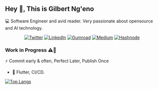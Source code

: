 ## Hey 👋, This is Gilbert Ng'eno
 <!-- Gilbert loves coding in Java, Kotlin and Go programming languages.  -->
 💻  Software Engineer and avid reader. Very passionate about opensource and AI technology. 

<div align="center">

[![Twitter](https://img.shields.io/badge/Twitter-000000?style=for-the-badge&logo=twitter&logoColor=white)](https://twitter.com/gilbert4_real)
[![LinkedIn](https://img.shields.io/badge/LinkedIn-000000?style=for-the-badge&logo=linkedin&logoColor=white)](https://www.linkedin.com/in/gilbert-ng-eno-b4290b143/)
[![Gumroad](https://img.shields.io/badge/Gumroad-000000?style=for-the-badge&logo=gumroad&logoColor=white)](https://gumroad.com/a/1036063859)
[![Medium](https://img.shields.io/badge/Medium-000000?style=for-the-badge&logo=medium&logoColor=white)](https://medium.com/@ngenogilbert07)
[![Hashnode](https://img.shields.io/badge/Hashnode-000000?style=for-the-badge&logo=hashnode&logoColor=white)](https://hashnode.com/@GNgeno)

</div>

<!--[![Portfolio Badge](https://img.shields.io/badge/portfolio-web-blue?style=flat&link=ngeno.netlify.app/)](ngeno.netlify.app/) -->
### Work in Progress ⚠️🚧
⚡ Commit early & often, Perfect Later, Publish Once

- 🌱 Flutter, CI/CD.
<!-- ![Spring](https://img.shields.io/badge/spring-%236DB33F.svg?style=for-the-badge&logo=spring&logoColor=white) and ![Java](https://img.shields.io/badge/java-%23ED8B00.svg?style=for-the-badge&logo=java&logoColor=white) DSA
![Java](https://img.shields.io/badge/java-3670A0?style=for-the-badge&logo=java&logoColor=ffdd54)
-->
<!--- 🤔 I’m looking to connect with teams.
- 📫 How to reach me: ngenogilbert07@gmail.com
-  📍 I'm from Nairobi, Kenya 🇰🇪
## Some of my Github Stats
<p align=left> <img src=https://komarev.com/ghpvc/?username=gilly7 alt=gilly7 /> </p>
<!--[![Ngeno's GitHub stats](https://github-readme-stats.vercel.app/api?username=gilly7)](https://github.com/gilly7/github-readme-stats) -->
[![Top Langs](https://github-readme-stats.vercel.app/api/top-langs/?username=gilly7&langs_count=10&layout=compact)](https://github.com/gilly7/github-readme-stats)


<!--
**gilly7/gilly7** is a ✨ _special_ ✨ repository because its `README.md` (this file) appears on your GitHub profile.

Here are some ideas to get you started:

- 🔭 I’m currently working on ...
- 🌱 I’m currently learning ...
- 👯 I’m looking to collaborate on ...
- 🤔 I’m looking for help with ...
- 💬 Ask me about ...
- 📫 How to reach me: ...
- 😄 Pronouns: ...
- ⚡ Fun fact: ...
-->
